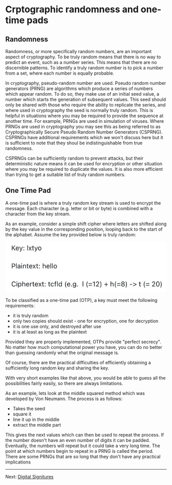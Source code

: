 # Crptographic randomness and one-time pads

## Randomness

Randomness, or more specifically random numbers, are an important aspect of cryptography. To be truly random means that there is no way to predict an event, such as a number series. This means that there are no discernible patterns. To identify a truly random number is to pick a number from a set, where each number is equally probable.

In cryptography, pseudo-random number are used. Pseudo random number generators (PRNG) are algorithms which produce a series of numbers which appear random. To do so, they make use of an initial seed value, a number which starts the generation of subsequent values. This seed should only be shared with those who require the ability to replicate the series, and where used in cryptography the seed is normally truly random. This is helpful in situations where you may be required to provide the sequence at another time. For example, PRNGs are used in simulation of viruses. Where PRNGs are used in cryptography you may see this as being referred to as Cryptographically Secure Pseudo Random Number Generators (CSPRNG). CSPRNGs have additional requirements which we won't discuss here but it is sufficient to note that they shoul be indistinguishable from true randomness.

CSPRNGs can be sufficiently random to prevent attacks, but their deterministic nature means it can be used for encryption or other situation where you may be required to duplicate the values. It is also more efficient than trying to get a suitable list of truly random numbers.

## One Time Pad

A one-time pad is where a truly random key stream is used to encrypt the message. Each character (e.g. letter or bit or byte) is combined with a character from the key stream. 

As an example, consider a simple shift cipher where letters are shifted along by the key value in the corresponding position, looping back to the start of the alphabet. Assume the key provided below is truly random:

![One-time pad example](./images/One_time_pad.png)

To be classified as a one-time pad (OTP), a key must meet the following requirements:
* it is truly random
* only two copies should exist - one for encryption, one for decryption
* it is one use only, and destroyed after use
* it is at least as long as the plaintext

Provided they are properly implemented, OTPs provide "perfect secrecy". No matter how much computational power you have, you can do no better than guessing randomly what the original message is.

Of course, there are the practical difficulties of efficiently obtaining a sufficiently long random key and sharing the key.

With very short examples like that above, you would be able to guess all the possibilities fairly easily, so there are always limitations.

As an example, lets look at the middle squared method which was developed by Von Neumann. The process is as follows:
* Takes the seed
* square it
* line it up in the middle
* extract the middle part

This gives the next values which can then be used to repeat the process. If the number doesn't have an even number of digits it can be padded. Eventually, the numbers will repeat but it could take a very long time. The point at which numbers begin to repeat in a PRNG is called the period. There are some PRNGs that are so long that they don't have any practical implications

---

Next: [Digital Signitures](Digital_Signitures.md)